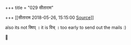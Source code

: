 +++
title = "029 सीताराम"

+++
[[सीताराम	2018-05-26, 15:15:00 [Source](https://groups.google.com/g/samskrita/c/zHRxpySNgas)]]



also its not क्विप् । it is विच् । too early to send out the mails :)  



